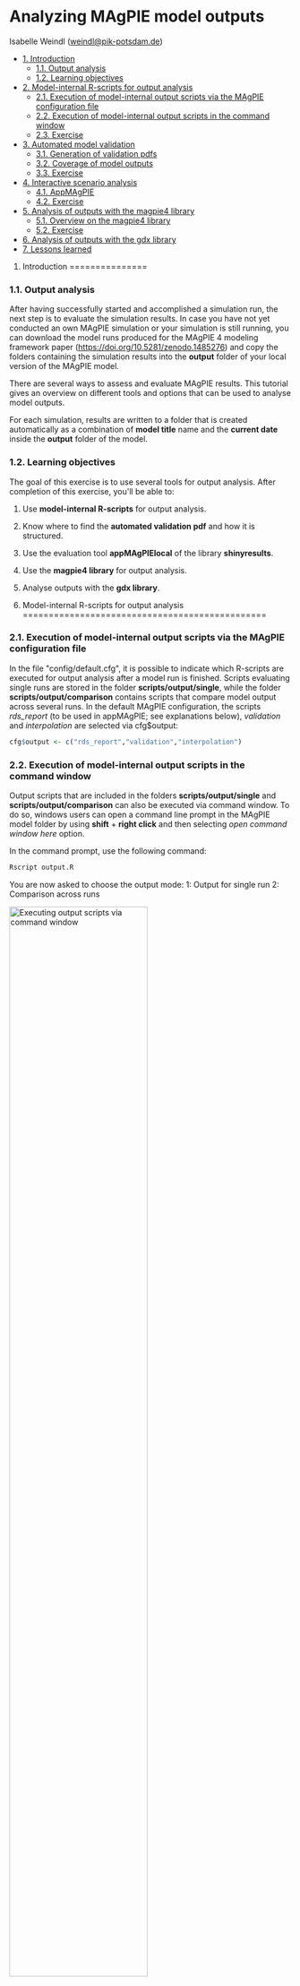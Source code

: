 Analyzing MAgPIE model outputs
================
Isabelle Weindl (<weindl@pik-potsdam.de>)

-   [1. Introduction](#introduction)
    -   [1.1. Output analysis](#output-analysis)
    -   [1.2. Learning objectives](#learning-objectives)
-   [2. Model-internal R-scripts for output analysis](#model-internal-r-scripts-for-output-analysis)
    -   [2.1. Execution of model-internal output scripts via the MAgPIE configuration file](#execution-of-model-internal-output-scripts-via-the-magpie-configuration-file)
    -   [2.2. Execution of model-internal output scripts in the command window](#execution-of-model-internal-output-scripts-in-the-command-window)
    -   [2.3. Exercise](#exercise)
-   [3. Automated model validation](#automated-model-validation)
    -   [3.1. Generation of validation pdfs](#generation-of-validation-pdfs)
    -   [3.2. Coverage of model outputs](#coverage-of-model-outputs)
    -   [3.3. Exercise](#exercise-1)
-   [4. Interactive scenario analysis](#interactive-scenario-analysis)
    -   [4.1. AppMAgPIE](#appmagpie)
    -   [4.2. Exercise](#exercise-2)
-   [5. Analysis of outputs with the magpie4 library](#analysis-of-outputs-with-the-magpie4-library)
    -   [5.1. Overview on the magpie4 library](#overview-on-the-magpie4-library)
    -   [5.2. Exercise](#exercise-3)
-   [6. Analysis of outputs with the gdx library](#analysis-of-outputs-with-the-gdx-library)
-   [7. Lessons learned](#lessons-learned)

1. Introduction
===============

### 1.1. Output analysis

After having successfully started and accomplished a simulation run, the next step is to evaluate the simulation results. In case you have not yet conducted an own MAgPIE simulation or your simulation is still running, you can download the model runs produced for the MAgPIE 4 modeling framework paper (<https://doi.org/10.5281/zenodo.1485276>) and copy the folders containing the simulation results into the **output** folder of your local version of the MAgPIE model.

There are several ways to assess and evaluate MAgPIE results. This tutorial gives an overview on different tools and options that can be used to analyse model outputs.

For each simulation, results are written to a folder that is created automatically as a combination of **model title** name and the **current date** inside the **output** folder of the model.

### 1.2. Learning objectives

The goal of this exercise is to use several tools for output analysis. After completion of this exercise, you'll be able to:

1.  Use **model-internal R-scripts** for output analysis.
2.  Know where to find the **automated validation pdf** and how it is structured.
3.  Use the evaluation tool **appMAgPIElocal** of the library **shinyresults**.
4.  Use the **magpie4 library** for output analysis.
5.  Analyse outputs with the **gdx library**.

2. Model-internal R-scripts for output analysis
===============================================

### 2.1. Execution of model-internal output scripts via the MAgPIE configuration file

In the file "config/default.cfg", it is possible to indicate which R-scripts are executed for output analysis after a model run is finished. Scripts evaluating single runs are stored in the folder **scripts/output/single**, while the folder **scripts/output/comparison** contains scripts that compare model output across several runs. In the default MAgPIE configuration, the scripts *rds\_report* (to be used in appMAgPIE; see explanations below), *validation* and *interpolation* are selected via cfg$output:

``` r
cfg$output <- c("rds_report","validation","interpolation")
```

### 2.2. Execution of model-internal output scripts in the command window

Output scripts that are included in the folders **scripts/output/single** and **scripts/output/comparison** can also be executed via command window. To do so, windows users can open a command line prompt in the MAgPIE model folder by using **shift** + **right click** and then selecting *open command window here* option.

In the command prompt, use the following command:

``` r
Rscript output.R
```

You are now asked to choose the output mode: 1: Output for single run 2: Comparison across runs

<img src="figures/Rscript_outputR.png" alt="Executing output scripts via command window" width="70%" />
<p class="caption">
Executing output scripts via command window
</p>

In both cases, you can choose from the list of available model simulations, for which runs you want to conduct the model output analysis:

<img src="figures/Rscript_output_runselection.png" alt="Selection of model runs" width="70%" />
<p class="caption">
Selection of model runs
</p>

In the next step, you can interactively indicate which model-internal output scripts you want to execute:

<img src="figures/Rscript_output_scriptselection.png" alt="Selection of model-internal output scripts" width="70%" />
<p class="caption">
Selection of model-internal output scripts
</p>

The last step is to select the run submission type, e.g."Direct execution":

<img src="figures/Rscript_output_submissiontype.png" alt="Selection of run submission type" width="70%" />
<p class="caption">
Selection of run submission type
</p>

Now, the selected scripts are executed. After completion, the results are written in the respective folder of the simulation run (combination of **model title** name and the **current date** inside the **output** folder of the model).

### 2.3. Exercise

Execute the model-internal output script **report.R** via command window. This script collects the results of several report-functions - that calculate many key output variables like Production, Land Use or Yields - and writes them into one mif-file that can be read with text editors.

3. Automated model validation
=============================

### 3.1. Generation of validation pdfs

The automated model validation is an important example of output analysis based on model-internal scripts (see section 2). If the validation script is executed (either by selection via cfg$output as explained in 2.1. or by execution via command window as explained in 2.2.), a standard evaluation pdf is created that validates numerous model outputs with a validation database containing historical data and projections for most outputs returned by the model, either visually or via statistical tests. A standard evaluation PDF consists of hundreds of evaluation outputs and usually has a length of around 1800 pages. By evaluating the model outputs on such a broad level rather than focusing only on key outputs, it allows getting a more complete picture of the corresponding simulation. As an example of such validation files, you can download the evaluation documents produced for all runs shown in the MAgPIE 4 framework paper (<https://doi.org/10.5281/zenodo.1485303>).

### 3.2. Coverage of model outputs

The table of contents of the validation pdf gives a good overview about the breadth of model outputs that can be simulated with a MAgPIE standard simulation, even though the validation pdf only shows a subset of possible model outputs:

<img src="figures/toc_validationpdf.png" alt="Table of contents of the validation pdf" width="70%" />
<p class="caption">
Table of contents of the validation pdf
</p>

### 3.3. Exercise

Open a validation pdf (either in a folder containing your own simulation results or the downloaded MAgPIE simulation runs used for the MAgPIE4 paper) and

1.  make yourself familiar with the structure of the document and the hierarchy of outputs as displayed by the table of contents as well as
2.  have a look at some figures displaying model outputs of your interest.

4. Interactive scenario analysis
================================

The automated model validation is a good tool for visually evaluating a broad range of model outputs. However, comparison between model runs, i.e. between different scenarios, is rather difficult and inconvenient if the model results are scattered across different large PDF files.

### 4.1. AppMAgPIE

To overcome this issue, we developed the interactive scenario analysis and evaluation tools appMAgPIE and appMAgPIElocal as part of the library **shinyresults** (<https://github.com/pik-piam/shinyresults>), which show evaluation plots for multiple scenarios including historical data and other projections based on an interactive selection of regions and variables. You can use this tool by running the following R command in the main folder of your model, which will automatically collect all runs in the output folder and visualize them:

``` r
shinyresults::appMAgPIElocal()
```

This command opens an interactive window, where you can select the simulations that you want to evaluate.

<img src="figures/appMAgPIE_window.png" alt="Interactive MAgPIE app" width="70%" />
<p class="caption">
Interactive MAgPIE app
</p>

You can use filters to select a subset of all runs stored in the output folder of the model, for example by searching for runs that have been finished at a certain day or by searching for keywords in the title of the simulation runs:

<img src="figures/appMAgPIE_runselection.png" alt="Run selection by using a filter" width="70%" />
<p class="caption">
Run selection by using a filter
</p>

### 4.2. Exercise

Choose *title* as filter and select 2 simulations that are stored in the output folder of your model, e.g. the SSP2 and SSP3 simulations from the downloaded set of MAgPIE runs for the MAgPIE4 paper:

<img src="figures/appMAgPIE_runselection_title.png" alt="How to use the title for filtering runs" width="70%" />
<p class="caption">
How to use the title for filtering runs
</p>

After having selected the subset of runs that you want to analyse, click the button *Load selection*. Now, you can click on the tab *LinePLot*. You will then see on the right hand side line plots showing the development of population for historical and future time steps for all model regions and on the global scale:

<img src="figures/appMAgPIE_LinePlot.png" alt="Regional and global development of population" width="70%" />
<p class="caption">
Regional and global development of population
</p>

Now, choose a variable of your interest, either by scrolling through the drop-down menu or write a key word in the input field, e.g. "cropland", to reduce the options in the menu.

<img src="figures/appMAgPIE_LinePlot_variables.png" alt="Selection of variables for line plots" width="70%" />
<p class="caption">
Selection of variables for line plots
</p>

Now, make yourself familiar with the features of the app. You can for example select a subset of regions or a subset of time steps for which the results should be plotted. Moreover, you can free the y-axis, include or exclude validation data (if available) and download the plot.

5. Analysis of outputs with the magpie4 library
===============================================

### 5.1. Overview on the magpie4 library

If you want to go beyond visual output analysis and predefined output evaluation facilitated by scripts in the model folders **scripts/output/single** and **scripts/output/comparison**, you can use the functionality of the R package *magpie4* (<https://github.com/pik-piam/magpie4>). This library contains a list of common functions for extracting outputs from the MAgPIE model which are also the basis for the generation of the automated validation pdf. For a quick overview on the functions which are included in the library, you can scan the folder **magpie4/R**. The following figure shows a subset of R-files included in **magpie4/R**:

<img src="figures/subset_functions_magpie4.png" alt="Subset of R functions of the magpie4 library" width="70%" />
<p class="caption">
Subset of R functions of the magpie4 library
</p>

For making yourself familiar with this library, you can open a R/RStudio session and set the MAgPIE model folder as working directory. This can be done by using the following command:

``` r
setwd("/path/to/your/magpie/model/folder")
```

Then, load the library and call the help pages:

``` r
library(magpie4)
?magpie4
```

You can click on the index and search for interesting functions, e.g. **carbonstock**, and read the respective help page:

<img src="figures/magpie4_help_carbonstock.png" alt="Help page of the carbonstock-function of the magpie4 library" width="70%" />
<p class="caption">
Help page of the carbonstock-function of the magpie4 library
</p>

### 5.2. Exercise

Apply the function *carbonstock* for calculations in R, by

1.  Use the default settings of the arguments of the function
2.  Change the arguments of the function, e.g. set the level from "cell" to "reg".

6. Analysis of outputs with the gdx library
===========================================

The **gdx library** (<https://github.com/pik-piam/gdx>) allows for directly accessing objects contained in the fulldata.gdx via the function **readGDX**. A pragmatic way to learn how to use this function for the extraction of interesting information from the fulldata.gdx is to open R-files of the magpie4 library within Rstudio. Most of the magpie4 functions make use of **readGDX**.

In the function *carbonstock* of the **magpie4** library, we see several instances where **readGDX** is used, e.g.:

``` r
a <- readGDX(gdx,"ov_carbon_stock",select=list(type="level"),react="silent")
sm_cc_carbon <- readGDX(gdx,"sm_cc_carbon2",react = "silent")
ov_land <- readGDX(gdx,"ov_land",select = list(type="level"))
fm_carbon_density <- readGDX(gdx,"fm_carbon_density")[,t,]
```

It is possible to extract various GAMS objects like *"sets"*, *"equations"*, *"parameters"*, *"variables"* and *"aliases"* with **readGDX**.

With the argument *select=list(type="level")*, you can select the levels of endogenous variables, with *select=list(type="marginal")* you can extract the marginal values of these variables.

7. Lessons learned
==================

1.  You have an **overview on several tools** analysing MAgPIE outputs.
2.  You know how to start **model-internal R-scripts**.
3.  You know how to generate and where to find the **automated validation pdf** and how it is structured.
4.  You know how to start the evaluation tool **appMAgPIElocal** of the library **shinyresults** and how you can visualized MAgPIE results with this tool.
5.  You know the general functionality of the **magpie4 library** and how to use some of the functions.
6.  You know the general functionality of the **gdx library**.
